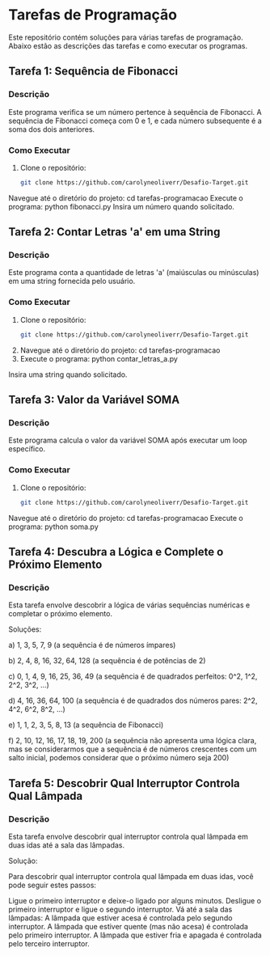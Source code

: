 # Tarefas de Programação

Este repositório contém soluções para várias tarefas de programação. Abaixo estão as descrições das tarefas e como executar os programas.

## Tarefa 1: Sequência de Fibonacci

### Descrição
Este programa verifica se um número pertence à sequência de Fibonacci. A sequência de Fibonacci começa com 0 e 1, e cada número subsequente é a soma dos dois anteriores.

### Como Executar
1. Clone o repositório:
   ```sh
   git clone https://github.com/carolyneoliverr/Desafio-Target.git
Navegue até o diretório do projeto:
cd tarefas-programacao
Execute o programa:
python fibonacci.py
Insira um número quando solicitado.

## Tarefa 2: Contar Letras 'a' em uma String
### Descrição
Este programa conta a quantidade de letras 'a' (maiúsculas ou minúsculas) em uma string fornecida pelo usuário.

### Como Executar
1. Clone o repositório:
   ```sh
   git clone https://github.com/carolyneoliverr/Desafio-Target.git
2. Navegue até o diretório do projeto:
cd tarefas-programacao
3. Execute o programa: 
python contar_letras_a.py


Insira uma string quando solicitado.


## Tarefa 3: Valor da Variável SOMA
### Descrição
Este programa calcula o valor da variável SOMA após executar um loop específico.

### Como Executar
1. Clone o repositório:
   ```sh
   git clone https://github.com/carolyneoliverr/Desafio-Target.git
Navegue até o diretório do projeto:
cd tarefas-programacao
Execute o programa:
python soma.py


## Tarefa 4: Descubra a Lógica e Complete o Próximo Elemento
### Descrição
Esta tarefa envolve descobrir a lógica de várias sequências numéricas e completar o próximo elemento.

Soluções:

a) 1, 3, 5, 7, 9 (a sequência é de números ímpares)

b) 2, 4, 8, 16, 32, 64, 128 (a sequência é de potências de 2)

c) 0, 1, 4, 9, 16, 25, 36, 49 (a sequência é de quadrados perfeitos: 0^2, 1^2, 2^2, 3^2, ...)

d) 4, 16, 36, 64, 100 (a sequência é de quadrados dos números pares: 2^2, 4^2, 6^2, 8^2, ...)

e) 1, 1, 2, 3, 5, 8, 13 (a sequência de Fibonacci)

f) 2, 10, 12, 16, 17, 18, 19, 200 (a sequência não apresenta uma lógica clara, mas se considerarmos que a sequência é de números crescentes com um salto inicial, podemos considerar que o próximo número seja 200)

## Tarefa 5: Descobrir Qual Interruptor Controla Qual Lâmpada
### Descrição
Esta tarefa envolve descobrir qual interruptor controla qual lâmpada em duas idas até a sala das lâmpadas.

Solução:

Para descobrir qual interruptor controla qual lâmpada em duas idas, você pode seguir estes passos:

Ligue o primeiro interruptor e deixe-o ligado por alguns minutos.
Desligue o primeiro interruptor e ligue o segundo interruptor.
Vá até a sala das lâmpadas:
A lâmpada que estiver acesa é controlada pelo segundo interruptor.
A lâmpada que estiver quente (mas não acesa) é controlada pelo primeiro interruptor.
A lâmpada que estiver fria e apagada é controlada pelo terceiro interruptor.
